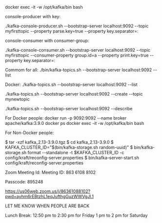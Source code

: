 docker exec -it -w /opt/kafka/bin <container-id> bash


console-producer with key:

./kafka-console-producer.sh --bootstrap-server localhost:9092 --topic myfirsttopic --property parse.key=true --property key.separator=:

console-consumer with consumer-group:

./kafka-console-consumer.sh --bootstrap-server localhost:9092 --topic myfirsttopic --consumer-property group.id=a --property print.key=true --property key.separator=:


Commom for all:
./bin/kafka-topics.sh --bootstrap-server localhost:9092 --list

Docker:
./kafka-topics.sh --bootstrap-server localhost:9092 --list

./kafka-topics.sh --bootstrap-server localhost:9092 --create --topic 
mynewtopic

./kafka-topics.sh --bootstrap-server localhost:9092 --describe

For Docker people:
docker run -p 9092:9092 --name broker apache/kafka:3.9.0
docker ps
docker exec -it -w /opt/kafka/bin <container-id> bash

For Non-Docker people:

$ tar -xzf kafka_2.13-3.9.0.tgz
$ cd kafka_2.13-3.9.0
$ KAFKA_CLUSTER_ID="$(bin/kafka-storage.sh random-uuid)"
$ bin/kafka-storage.sh format --standalone -t $KAFKA_CLUSTER_ID -c config/kraft/reconfig-server.properties
$ bin/kafka-server-start.sh config/kraft/reconfig-server.properties



Zoom Meeting  Id: 
Meeting ID: 863 6108 8102

Passcode: 895248

https://us06web.zoom.us/j/86361088102?pwd=ayhm6rEBtzhL1eqJufthgGuzWWVgJI.1


LET ME KNOW WHEN PEOPLE ARE BACK




Lunch Break:
12:50 pm to 2:30 pm for Friday
1 pm to 2 pm for Saturday
